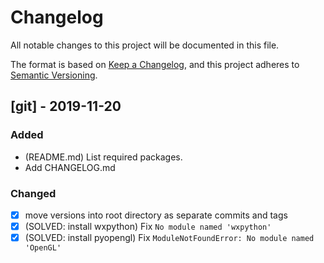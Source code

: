 # Changelog
All notable changes to this project will be documented in this file.

The format is based on [Keep a Changelog](https://keepachangelog.com/en/1.0.0/),
and this project adheres to [Semantic Versioning](https://semver.org/spec/v2.0.0.html).

## [git] - 2019-11-20
### Added
- (README.md) List required packages.
- Add CHANGELOG.md

### Changed
- [x] move versions into root directory as separate commits and tags
- [x] (SOLVED: install wxpython) Fix `No module named 'wxpython'`
- [x] (SOLVED: install pyopengl) Fix `ModuleNotFoundError: No module named 'OpenGL'`
